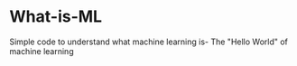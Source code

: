 # What-is-ML
Simple code to understand what machine learning is- The "Hello World" of machine learning
